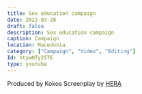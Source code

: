 ```yaml
---
title: Sex education campaign
date: 2022-03-28
draft: false
description: Sex education campaign
caption: Campaign
location: Macedonia
category: ["Campaign", "Video", "Editing"]
Id: htywNTy25TE
type: youtube
---
```


Produced by Kokos
Screenplay by [HERA](https://hera.org.mk/)
